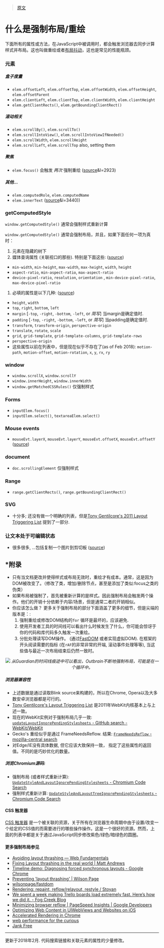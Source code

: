 > [原文](https://gist.github.com/paulirish/5d52fb081b3570c81e3a)

# 什么是强制布局/重绘

下面所有的属性或方法，在JavaScript中被调用时，都会触发浏览器去同步计算样式并布局。这也叫做重绘或者[布局抖动](http://www.kellegous.com/j/2013/01/26/layout-performance/)，这也是常见的性能瓶颈。

### 元素

##### 盒子度量
* `elem.offsetLeft`, `elem.offsetTop`, `elem.offsetWidth`, `elem.offsetHeight`, `elem.offsetParent`
* `elem.clientLeft`, `elem.clientTop`, `elem.clientWidth`, `elem.clientHeight`
* `elem.getClientRects()`, `elem.getBoundingClientRect()`

##### 滚动相关
* `elem.scrollBy()`, `elem.scrollTo()`
* `elem.scrollIntoView()`, `elem.scrollIntoViewIfNeeded()`  
* `elem.scrollWidth`, `elem.scrollHeight`
* `elem.scrollLeft`, `elem.scrollTop` also, setting them


##### 聚焦
* `elem.focus()` 会触发 *两次* 强制重绘 ([source](https://cs.chromium.org/chromium/src/third_party/WebKit/Source/core/dom/Element.cpp?q=updateLayoutIgnorePendingStylesheets+-f:out+-f:test&sq=package:chromium&dr=C)&l=2923)

##### 其他…
* `elem.computedRole`, `elem.computedName`  
* `elem.innerText` ([source](https://cs.chromium.org/chromium/src/third_party/WebKit/Source/core/dom/Element.cpp?q=updateLayoutIgnorePendingStylesheets+-f:out+-f:test&sq=package:chromium&dr=C)&l=3440))

### getComputedStyle 

`window.getComputedStyle()` 通常会强制样式重新计算 

`window.getComputedStyle()` 通常会强制布局，并且，如果下面任何一项为真时：

1. 元素在隐藏的树下
1. 媒体查询属性 (关联视口的那些). 特别是下面这些: ([source](https://cs.chromium.org/chromium/src/third_party/WebKit/Source/core/css/MediaQueryExp.cpp?type=cs&q=f:MediaQueryExp.cpp+MediaQueryExp::IsViewportDependent&l=192))
  * `min-width`, `min-height`, `max-width`, `max-height`, `width`, `height`
  * `aspect-ratio`, `min-aspect-ratio`, `max-aspect-ratio`
  * `device-pixel-ratio`, `resolution`, `orientation` , `min-device-pixel-ratio`, `max-device-pixel-ratio`
1. 必填的属性是以下几种:  ([source](https://cs.chromium.org/chromium/src/third_party/WebKit/Source/core/css/CSSComputedStyleDeclaration.cpp?dr=C&q=f:CSSComputedStyleDeclaration.cpp+isLayoutDependent&sq=package:chromium))
  * `height`, `width`
  * `top`, `right`, `bottom`, `left`
  * `margin` [`-top`, `-right`, `-bottom`, `-left`, or *简写*] 当margin是确定值时.
  * `padding` [`-top`, `-right`, `-bottom`, `-left`, or *简写*] 当padding是确定值时.
  * `transform`, `transform-origin`, `perspective-origin`
  * `translate`, `rotate`, `scale`
  * `grid`, `grid-template`, `grid-template-columns`, `grid-template-rows`
  * `perspective-origin`
  * 这些属性以前在列表中，但是现在似乎不存在了(as of Feb 2018): `motion-path`, `motion-offset`, `motion-rotation`, `x`, `y`, `rx`, `ry`

### window

* `window.scrollX`, `window.scrollY`
* `window.innerHeight`, `window.innerWidth`
* `window.getMatchedCSSRules()` 仅强制样式


### Forms

* `inputElem.focus()`
* `inputElem.select()`, `textareaElem.select()`

### Mouse events

* `mouseEvt.layerX`, `mouseEvt.layerY`, `mouseEvt.offsetX`, `mouseEvt.offsetY` ([source](https://cs.chromium.org/chromium/src/third_party/WebKit/Source/core/events/MouseEvent.cpp?type=cs&q=f:Mouse+f:cpp+::computeRelativePosition&sq=package:chromium&l=517))

### document

* `doc.scrollingElement` 仅强制样式

### Range

* `range.getClientRects()`, `range.getBoundingClientRect()`

### SVG

* 十分多; 还没有做一个明确的列表，但是[Tony Gentilcore's 2011 Layout Triggering List](http://gent.ilcore.com/2011/03/how-not-to-trigger-layout-in-webkit.html) 提到了一部分.


### 让文本处于可编辑状态
  
* 很多很多, …包括复制一个图片到剪切板 ([source](https://cs.chromium.org/search/?q=UpdateStyleAndLayoutIgnorePendingStylesheets+file:%5Esrc/third_party/WebKit/Source/core/editing/+package:%5Echromium$&type=cs))
  

## *附录

* 只有当文档更改并使得样式或布局无效时，重绘才有成本。通常，这是因为DOM被改变了。（修改了类，增加/删除节点，甚至是添加了类似:focus之类的伪类）
* 如果布局被强制了，首先被重新计算的是样式。因此强制布局会触发两个操作。他们的开销十分依赖于内容/场景，但是通常二者的开销相似。
* 你应该怎么做？ 更多关于强制布局的部分下面涵盖了更多的细节，但是尖端的版本是：: 
  1. 强制重绘或修改DOM结构的`for` 循环是最坏的，应该避免. 
  1. 使用开发者工具的时间线可以看出什么时候发生了什么，你可能会惊讶于你的代码和库代码多久触发一次重绘。
  1. 分批处理读写DOM操作。 (通过[FastDOM](https://github.com/wilsonpage/fastdom) 或者实现虚拟DOM). 在框架的开头阅读需要的指标 (在`rAF`的非常非常的开端, 滚动事件处理等等), 当这些值与最近一次布局结束后仍然一致时。 

<center>
<img src="https://cloud.githubusercontent.com/assets/39191/10144107/9fae0b48-65d0-11e5-8e87-c9a8e999b064.png">
 <i>从Guardian的时间线痕迹中可以看出，Outbrain不断地强制布局，可能是在一个循环中。</i>
</center>

##### 浏览器兼容性 
* 上述数据是通过读取Blink source来构建的，所以在Chrome, Opera以及大多数安卓浏览器都是可行的。
* [Tony Gentilcore's Layout Triggering List](http://gent.ilcore.com/2011/03/how-not-to-trigger-layout-in-webkit.html) 是2011年WebKit内核基本上与上述一致。 
* 现在的WebKit实例对于强制布局几乎一致: [`updateLayoutIgnorePendingStylesheets` - GitHub search - WebKit/WebKit ](https://github.com/WebKit/webkit/search?q=updateLayoutIgnorePendingStylesheets&utf8=%E2%9C%93)
* Gecko's 重绘似乎是通过 FrameNeedsReflow. 结果: [`FrameNeedsReflow` - mozilla-central search](http://lxr.mozilla.org/mozilla-central/search?string=FrameNeedsReflow&find=&findi=%5C.c&filter=%5E%5B%5E%5C0%5D*%24&hitlimit=&tree=mozilla-central)
* 对Edge/IE没有具体数据, 但它应该大致保持一致， 指定了这些属性的返回值。不同的是巧妙优化的数量。

##### 浏览Chromium源码:
* 强制布局 (或者样式重新计算): [`UpdateStyleAndLayoutIgnorePendingStylesheets` - Chromium Code Search](https://cs.chromium.org/search/?q=UpdateStyleAndLayoutIgnorePendingStylesheets+-f:out+-f:test&type=cs)
* 强制样式重新计算: [`UpdateStyleAndLayoutTreeIgnorePendingStylesheets` - Chromium Code Search](https://cs.chromium.org/search/?q=UpdateStyleAndLayoutTreeIgnorePendingStylesheets++-f:out+-f:test&type=cs)

#### CSS 触发器

[CSS 触发器](http://csstriggers.com/) 是一个被关联的资源，关于所有在浏览器生命周期中由于设置/改变一个给定的CSS值的而需要进行的哪些操作操作。这是一个很好的资源。然而，上面的列表中都是关于通过JavaScript同步修改紫色/绿色/暗绿色的圆圈。

#### 更多强制布局参见

* [Avoiding layout thrashing — Web Fundamentals](https://developers.google.com/web/fundamentals/performance/rendering/avoid-large-complex-layouts-and-layout-thrashing?hl=en)
* [Fixing Layout thrashing in the real world | Matt Andrews](https://mattandre.ws/2014/05/really-fixing-layout-thrashing/)
* [Timeline demo: Diagnosing forced synchronous layouts - Google Chrome](https://developer.chrome.com/devtools/docs/demos/too-much-layout)
* [Preventing &apos;layout thrashing&apos; | Wilson Page](http://wilsonpage.co.uk/preventing-layout-thrashing/)
* [wilsonpage/fastdom](https://github.com/wilsonpage/fastdom)
* [Rendering: repaint, reflow/relayout, restyle / Stoyan](http://www.phpied.com/rendering-repaint-reflowrelayout-restyle/)
* [We spent a week making Trello boards load extremely fast. Here’s how we did it. - Fog Creek Blog](http://blog.fogcreek.com/we-spent-a-week-making-trello-boards-load-extremely-fast-heres-how-we-did-it/)
* [Minimizing browser reflow  |  PageSpeed Insights  |  Google Developers](https://developers.google.com/speed/articles/reflow?hl=en)
* [Optimizing Web Content in UIWebViews and Websites on iOS](https://developer.apple.com/videos/wwdc/2012/?id=601)
* [Accelerated Rendering in Chrome](http://www.html5rocks.com/en/tutorials/speed/layers/)
* [web performance for the curious](https://www.igvita.com/slides/2012/web-performance-for-the-curious/)
* [Jank Free](http://jankfree.org/)

-------------

更新于2018年2月. 代码搜索链接和关联元素的属性的少量修改。